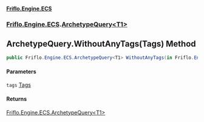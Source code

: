 #### [Friflo.Engine.ECS](index.md#'index')
### [Friflo.Engine.ECS](Friflo.Engine.ECS.md#'Friflo.Engine.ECS').[ArchetypeQuery&lt;T1&gt;](ArchetypeQuery_T1_.md#'Friflo.Engine.ECS.ArchetypeQuery<T1>')

## ArchetypeQuery<T1>.WithoutAnyTags(Tags) Method

```csharp
public Friflo.Engine.ECS.ArchetypeQuery<T1> WithoutAnyTags(in Friflo.Engine.ECS.Tags tags);
```
#### Parameters

<a name='Friflo.Engine.ECS.ArchetypeQuery_T1_.WithoutAnyTags(Friflo.Engine.ECS.Tags).tags'></a>

`tags` [Tags](Tags.md#'Friflo.Engine.ECS.Tags')

#### Returns
[Friflo.Engine.ECS.ArchetypeQuery&lt;](ArchetypeQuery_T1_.md#'Friflo.Engine.ECS.ArchetypeQuery<T1>')[T1](ArchetypeQuery_T1_.md#Friflo.Engine.ECS.ArchetypeQuery_T1_.T1#'Friflo.Engine.ECS.ArchetypeQuery<T1>.T1')[&gt;](ArchetypeQuery_T1_.md#'Friflo.Engine.ECS.ArchetypeQuery<T1>')